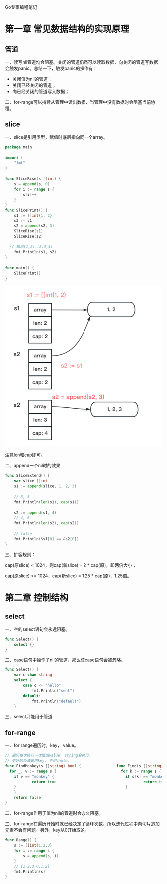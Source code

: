 Go专家编程笔记



# 第一章 常见数据结构的实现原理

## 管道

一、读写nil管道均会阻塞。关闭的管道仍然可以读取数据，向关闭的管道写数据会触发panic。总结一下，触发panic的操作有：

- 关闭值为nil的管道；
- 关闭已经关闭的管道；
- 向已经关闭的管道写入数据；



二、for-range可以持续从管理中读出数据，当管理中没有数据时会阻塞当前协程。



## slice

一、slice是引用类型，赋值时底层指向同一个array。

```go
package main

import (
	"fmt"
)

func SliceRise(s []int) {
	s = append(s, 0)
	for i := range s {
		s[i]++
	}
}
func SlicePrint() {
	s1 := []int{1, 2}
	s2 := s1
	s2 = append(s2, 3)
	SliceRise(s1)
	SliceRise(s2)
  
  // 输出[1,2] [2,3,4]
	fmt.Println(s1, s2)
}

func main() {
	SlicePrint()
}
```

![go_profession_slice](images/go_profession_slice.png)

注意len和cap即可。



二、append一个nil时的效果

```go
func SliceExtend() {
	var slice []int
	s1 := append(slice, 1, 2, 3)

	// 3, 3
	fmt.Println(len(s1), cap(s1))

	s2 := append(s1, 4)
	// 4, 6
	fmt.Println(len(s2), cap(s2))

	// false
	fmt.Println(&s1[0] == &s2[0])
}
```



三、扩容规则：

cap(原slice) < 1024，则cap(新slice) = 2 * cap(原)，即两倍大小；

cap(原slice) >= 1024，cap(新slice) = 1.25 * cap(原)，1.25倍。





# 第二章 控制结构

## select

一、空的select语句会永远阻塞。

```go
func Select() {
	select {}
}
```



二、case语句中操作了nil的管道，那么该case语句会被忽略。

```go
func Select() {
	var c chan string
	select {
		case c <- "hello":
			fmt.Println("sent")
		default:
			fmt.Println("default")
	}
```



三、select只能用于管道



## for-range

一、for range遍历时，key， value。

```go
// 遍历每次执行一次赋值value, string会拷贝。
// 更好的办法是用key, 不用vaule。
func FindMonkey(s []string) bool {                func Find(s []string) bool {
  for _, v := range s {                             for k := range s {
    if v == "monkey" {                                if s[k] == "monkey" {
			return true                                       return true
    }                                                 }
	}
	return false
}
```



二、for-range作用于值为nil的管道时会永久阻塞。

三、for-range在遍历开始时就已经决定了循环次数，所以迭代过程中向切片追加元素不会有问题。另外，key从0开始取的。

```go
func Range() {
	s := []int{1,2,3}
	for i := range s {
		s = append(s, i)
	}
	// [1,2,3,0,1,2]
	fmt.Println(s)
}
```



